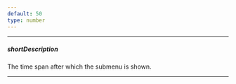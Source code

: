 ```yaml
---
default: 50
type: number
---
```

---
##### shortDescription
The time span after which the submenu is shown.

---
